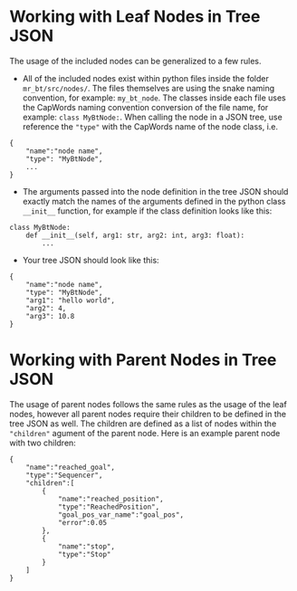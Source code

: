 # Working with Leaf Nodes in Tree JSON

The usage of the included nodes can be generalized to a few rules.

- All of the included nodes exist within python files inside the folder `mr_bt/src/nodes/`. The files themselves are using the snake naming convention, for example: `my_bt_node`. The classes inside each file uses the CapWords naming convention conversion of the file name, for example: `class MyBtNode:`. When calling the node in a JSON tree, use reference the `"type"` with the CapWords name of the node class, i.e.
```
{
	"name":"node name",
	"type": "MyBtNode",
	...
}
```

- The arguments passed into the node definition in the tree JSON should exactly match the names of the arguments defined in the python class `__init__` function, for example if the class definition looks like this: 
```
class MyBtNode:
	def __init__(self, arg1: str, arg2: int, arg3: float):
		...
```
* Your tree JSON should look like this: 
```
{
	"name":"node name",
	"type": "MyBtNode",
	"arg1": "hello world",
	"arg2": 4,
	"arg3": 10.8
}
```

# Working with Parent Nodes in Tree JSON

The usage of parent nodes follows the same rules as the usage of the leaf nodes, however all parent nodes require their children to be defined in the tree JSON as well. The children are defined as a list of nodes within the `"children"` agument of the parent node. Here is an example parent node with two children: 
```
{
    "name":"reached_goal",
    "type":"Sequencer",
    "children":[
        {
            "name":"reached_position",
            "type":"ReachedPosition",
            "goal_pos_var_name":"goal_pos",
            "error":0.05
        },
        {
            "name":"stop",
            "type":"Stop"
        }
    ]
}
```

